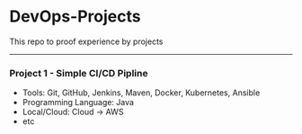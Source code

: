 # DevOps-Projects
This repo to proof experience by projects

---

### Project 1 - Simple CI/CD Pipline 
- Tools: Git, GitHub, Jenkins, Maven, Docker, Kubernetes, Ansible
- Programming Language: Java
- Local/Cloud: Cloud -> AWS
- etc

